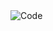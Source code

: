 <!---<img align="right" height="100px" src="https://media.giphy.com/media/oDs3LsZUcmZxtgXUp8/giphy.gif" /> --->
<!---<img align="right" height="150px"  src="https://media.giphy.com/media/EksD1gweEEdGw/giphy.gif" alt="Superman" />--->

<img align="center" src="https://media.giphy.com/media/EksD1gweEEdGw/giphy.gif" alt="Code" />

<!---<img src="https://media.giphy.com/media/ZDTbix65Me1YDNLDF3/giphy.gif" alt="HHA" />--->
<!---<h1 color="red">
ဘာကြည့်တာလဲ
</h1>--->

